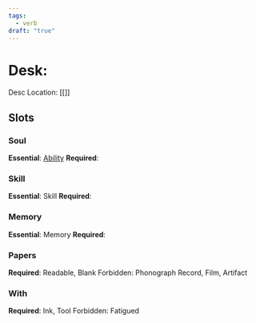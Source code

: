 ```yaml
---
tags:
  - verb
draft: "true"
---
```

# Desk: 
Desc
Location: [[]]
## Slots
### Soul
**Essential**: [Ability](https://uadaf.theevilroot.xyz/rowenarium/element/ability)
**Required**: 
### Skill
**Essential**: Skill
**Required**:
### Memory
**Essential**: Memory
**Required**:
### Papers
**Required**: Readable, Blank
Forbidden: Phonograph Record, Film, Artifact
### With
**Required**: Ink, Tool
Forbidden: Fatigued


